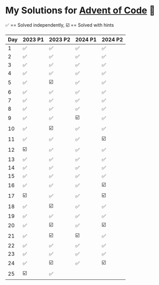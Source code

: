 # My Solutions for [Advent of Code](https://adventofcode.com/) 🎄


✅ == Solved independently, ☑️ == Solved with hints

| Day | 2023 P1 | 2023 P2 | 2024 P1 | 2024 P2 |
|-----|----|----|----|----|
| 1  | ✅  | ✅  | ✅  | ✅  |
| 2  | ✅  | ✅  | ✅  | ✅  |
| 3  | ✅  | ✅  | ✅  | ✅  |
| 4  | ✅  | ✅  | ✅  | ✅  |
| 5  | ✅  | ☑️  | ✅  | ✅  |
| 6  | ✅  | ✅  | ✅  | ✅  |
| 7  | ✅  | ✅  | ✅  | ✅  |
| 8  | ✅  | ✅  | ✅  | ✅  |
| 9  | ✅  | ✅  | ☑️  | ✅  |
| 10 | ✅  | ☑️  | ✅  | ✅  |
| 11 | ✅  | ✅  | ✅  | ☑️  |
| 12 | ☑️  | ✅  | ✅  | ✅  |
| 13 | ✅  | ✅  | ✅  | ✅  |
| 14 | ✅  | ✅  | ✅  | ✅  |
| 15 | ✅  | ✅  | ✅  | ✅  |
| 16 | ✅  | ✅  | ✅  | ☑️  |
| 17 | ☑️  | ✅  | ✅  | ☑️  |
| 18 | ✅  | ☑️  | ✅  | ✅  |
| 19 | ✅  | ✅  | ✅  | ✅  |
| 20 | ✅  | ☑️  | ✅  | ☑️  |
| 21 | ✅  | ☑️  | ☑️  | ✅  |
| 22 | ✅  | ✅  | ✅  | ✅  |
| 23 | ✅  | ✅  | ✅  | ✅  |
| 24 | ✅  | ☑️  | ✅  | ☑️  |
| 25 | ☑️  | ✅  |

<!-- ## 2023 Results

Finished #1 on [Kohl's](https://corporate.kohls.com/) leaderboard

![kohls](https://github.com/jwmke/AdventOfCode23/assets/43486503/7eaac02e-f254-4b75-8fdc-f4a9c9277821)

and #3 on [ThePrimeagen's](https://www.youtube.com/@ThePrimeagen/featured) leaderboard

![prime](https://github.com/jwmke/AdventOfCode23/assets/43486503/3b80d1e0-c3ef-4cc5-823d-73d72c4bf192) -->
